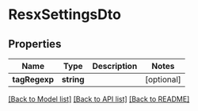 # ResxSettingsDto

## Properties
Name | Type | Description | Notes
------------ | ------------- | ------------- | -------------
**tagRegexp** | **string** |  | [optional] 

[[Back to Model list]](../README.md#documentation-for-models) [[Back to API list]](../README.md#documentation-for-api-endpoints) [[Back to README]](../README.md)


